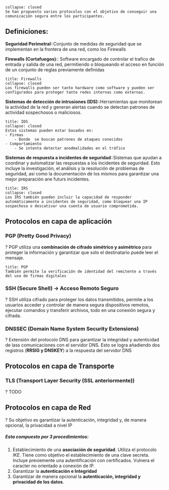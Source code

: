 ```ad-note
collapse: closed
Se han propuesto varios protocolos con el objetivo de conseguir una comunicación segura entre los participantes. 
```

## Definiciones:

**Seguridad Perimetral**::Conjunto de medidas de seguridad que se implementan en la frontera de una red, como los Firewalls

**Firewalls (Cortafuegos)**:: Software encargado de controlar el trafico de entrada y salida de una red, permitiendo o bloqueando el acceso en función de un conjunto de reglas previamente definidas
```ad-seealso
title: Firewalls
collapse: closed
Los firewalls pueden ser tanto hardware como software y pueden ser configurados para proteger tanto redes internas como externas.
```

**Sistemas de detección de intrusiones (IDS)**::Herramientas que monitorean la actividad de la red y generan alertas cuando se detectan patrones de actividad sospechosos o maliciosos. 
```ad-abstract
title: IDS
collapse: closed
Estos sistemas pueden estar basados en:
- Firmas
	- Donde  se buscan patrones de ataques conocidos
- Comportamiento
	- Se intenta detectar anodmalidades en el tráfico
```

**Sistemas de respuesta a incidentes de seguridad**::Sistemas que ayudan a coordinar y automatizar las respuestas a los incidentes de seguridad. Esto incluye la investigación, el análisis y la resolución de problemas de seguridad, así como la documentación de los mismos para garantizar una mejor preparación ane futurs incidentes. 
```ad-note
title: IRS
collapse: closed
Los IRS también pueden incluir la capacidad de responder automáticamente a incidentes de seguridad, como bloquear una IP sospechosa o descativar una cuenta de usuario comprometida.
```

## Protocolos en capa de aplicación

### PGP (Pretty Good Privacy) 
?
PGP utiliza una **combinación de cifrado simétrico y asimétrico** para proteger la información y garantizar que solo el destinatario puede leer el mensaje.

```ad-seealso
title: PGP
También permite la verificación de identidad del remitente a través del uso de firmas digitales
```

### SSH (Secure Shell) -> Acceso Remoto Seguro
?
SSH utiliza cifrado para proteger los datos transmitidos, permite a los usuarios acceder y controlar de manera segura dispositivos remotos, ejecutar comandos y transferir archivos, todo en una conexión segura y cifrada.

### DNSSEC (Domain Name System Security Extensions)
?
Extensión del protocolo DNS para garantizar la integridad y autenticidad de lass comunicaciones con el servidor DNS. Esto se logra añadiendo dos registros (**RRSIG y DNSKEY**) a la respuesta del servidor DNS
## Protocolos en capa de Transporte

### TLS (Transport Layer Security (SSL anteriormente))
?
TODO


## Protocolos en capa de Red
?
Su objetivo es garantizar la autenticación, integridad y, de manera opcional, la privacidad a nivel IP

##### Esta compuesto por 3 procedimientos:
1. Establecimiento de una **asociación de seguridad**. Utiliza el protocolo *IKE*. Tiene como objetivo el establecimiento de una clave secreta. Incluye previemente una autentificación con certificados. Vulnera el caracter no orientado a conexión de IP.
2. Garantizar la **autenticación e Integridad**
3. Garantizar de manera opcional la **autenticación, integridad y privacidad de los datos**.